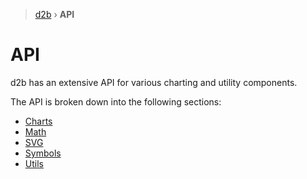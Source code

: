 > [d2b](README.md) › **API**

# API

d2b has an extensive API for various charting and utility components.

The API is broken down into the following sections:

* [Charts](charts/charts.md)
* [Math](math/math.md)
* [SVG](svg/svg.md)
* [Symbols](symbols/symbols.md)
* [Utils](utils/utils.md)
